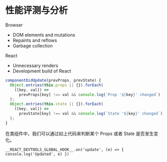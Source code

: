 # 性能评测与分析

Browser

* DOM elements and mutations
* Repaints and reflows
* Garbage collection

React

* Unnecessary renders
* Development build of React

```javascript
componentDidUpdate(prevProps, prevState) {
  Object.entries(this.props || {}).forEach(
    ([key, val]) =>
      prevProps[key] !== val && console.log(`Prop '${key}' changed`)
  );
  Object.entries(this.state || {}).forEach(
    ([key, val]) =>
      prevState[key] !== val && console.log(`State '${key}' changed`)
  );
}
```

在类组件中，我们可以通过如上代码来判断某个 Props 或者 State 是否发生变化。

```text
__REACT_DEVTOOLS_GLOBAL_HOOK__.on('update', (e) => { console.log('Updated', e) })
```

